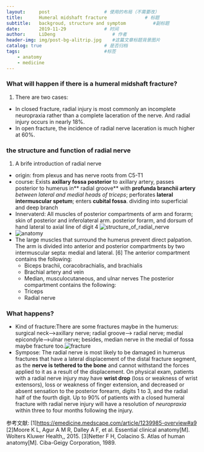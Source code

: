 ```yaml
---
layout:     post                    # 使用的布局（不需要改）
title:      Humeral midshaft fracture              # 标题 
subtitle:   backgroud, structure and symptom          #副标题
date:       2019-11-29              # 时间
author:     LiDeng                     # 作者
header-img: img/post-bg-alitrip.jpg    #这篇文章标题背景图片
catalog: true                       # 是否归档
tags:                               #标签
    - anatomy
    - medicine
---
```

### What will happen if there is a humeral midshaft fracture?
   1. There are two cases: 
   - In closed fracture, radial injury is most commonly an incomplete neuropraxia rather than a complete laceration of the nerve. And radial injury occurs in nearly 18%.
   - In open fracture, the incidence of radial nerve laceration is much higher at 60%.

### the structure and function of radial nerve
   1. A brife introduction of radial nerve
   - origin: from plexus and has nerve roots from C5-T1
   - course: Exists **axillary fossa posterior** to axillary artery, passes posterior to humerus in** radial groove** with **profunda branchii artery** *between lateral and medial heads of triceps*; perforates **lateral intermuscular spetum**; enters **cubital fossa**. dividing into superficial and deep branch
   - Innervaterd: All muscles of posterior compartments of arm and forarm; skin of posterior and inferolateral arm. posterior forarm, and dorsum of hand lateral to axial line of digit 4 ![structure_of_radial_nerve](https://wx1.sinaimg.cn/mw690/006W8mGzgy1g9ewzd3t9vj30dw0e5q6m.jpg)
   - ![anatomy](https://wx1.sinaimg.cn/mw690/006W8mGzly1g9exaubl8bj30e60hzk1f.jpg)
   - The large muscles that surround the humerus prevent direct palpation. The arm is divided into anterior and posterior compartments by two intermuscular septa: medial and lateral. [6] The anterior compartment contains the following:
     - Biceps brachii, coracobrachialis, and brachialis
     - Brachial artery and vein
     - Median, musculocutaneous, and ulnar nerves
    The posterior compartment contains the following:
     - Triceps
     - Radial nerve


### What happens?
   - Kind of fracture:There are some fractures maybe in the humerus: surgical neck-->axillary nerve; radial groove--> radial nerve; medial epicondyle-->ulnar nerve; besides, median nerve in the medial of fossa maybe fracture too.![fracture](https://wx4.sinaimg.cn/mw690/006W8mGzgy1g9exmt49bxj30ab0ba776.jpg)
   - Sympose: The radial nerve is most likely to be damaged in humerus fractures that have a lateral displacement of the distal fracture segment, as the **nerve is tethered to the bone** and cannot withstand the forces applied to it as a result of the displacement. On physical exam, patients with a radial nerve injury may have **wrist drop** (loss or weakness of wrist extensors), loss or weakness of finger extension, and decreased or absent sensation to the posterior forearm, digits 1 to 3, and the radial half of the fourth digit. Up to 90% of patients with a closed humeral fracture with radial nerve injury will have a resolution of *neuropraxia* within three to four months following the injury.


参考文献:
[1]<https://emedicine.medscape.com/article/1239985-overview#a9>
[2]Moore K L, Agur A M R, Dalley A F, et al. Essential clinical anatomy[M]. Wolters Kluwer Health,, 2015.
[3]Netter F H, Colacino S. Atlas of human anatomy[M]. Ciba-Geigy Corporation, 1989.